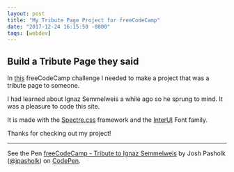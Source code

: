 ```yaml
---
layout: post
title: "My Tribute Page Project for freeCodeCamp"
date: "2017-12-24 16:15:50 -0800"
taqs: [webdev]
---
```


## Build a Tribute Page they said

In [this](https://www.freecodecamp.org/challenges/build-a-tribute-page) freeCodeCamp challenge I needed to make a project that was a tribute page to someone.

<!--more-->

I had learned about Ignaz Semmelweis a while ago so he sprung to mind. It was a pleasure to code this site.

It is made with the [Spectre.css](https://picturepan2.github.io/spectre/) framework and the [InterUI](https://rsms.me/inter/) Font family.

Thanks for checking out my project!

*****

<p data-height="513" data-theme-id="dark" data-slug-hash="BJQpMY" data-default-tab="html,result" data-user="jpasholk" data-embed-version="2" data-pen-title="freeCodeCamp - Tribute to Ignaz Semmelweis" data-preview="true" class="codepen">See the Pen <a href="https://codepen.io/jpasholk/pen/BJQpMY/">freeCodeCamp - Tribute to Ignaz Semmelweis</a> by Josh Pasholk (<a href="https://codepen.io/jpasholk">@jpasholk</a>) on <a href="https://codepen.io">CodePen</a>.</p>
<script async src="https://production-assets.codepen.io/assets/embed/ei.js"></script>
